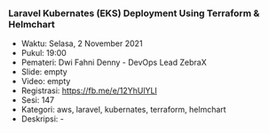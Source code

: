### Laravel Kubernates (EKS) Deployment Using Terraform & Helmchart

- Waktu: Selasa, 2 November 2021
- Pukul: 19:00
- Pemateri: Dwi Fahni Denny - DevOps Lead ZebraX
- Slide: empty
- Video: empty
- Registrasi: https://fb.me/e/12YhUlYLI
- Sesi: 147
- Kategori: aws, laravel, kubernates, terraform, helmchart
- Deskripsi: -
